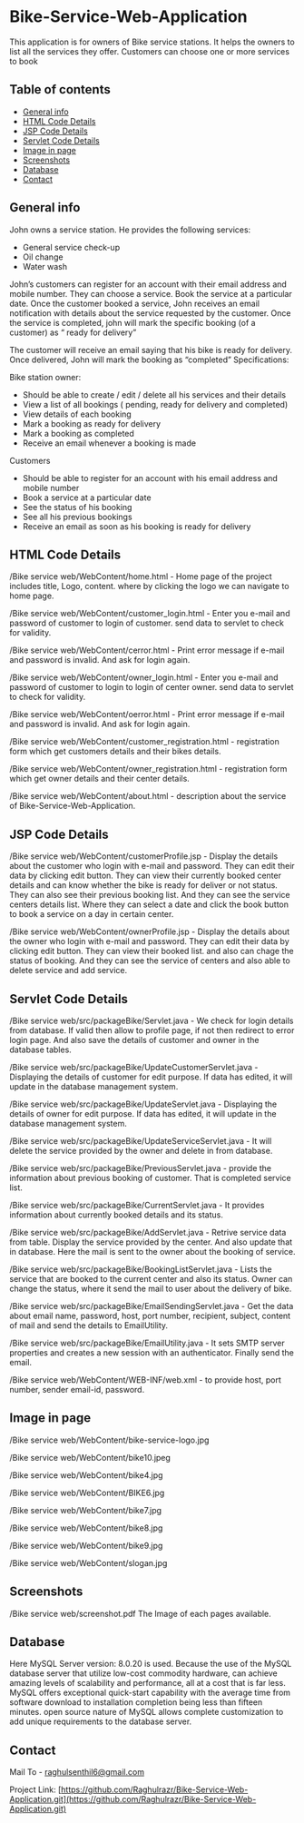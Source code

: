 # Bike-Service-Web-Application
This application is for owners of Bike service stations. It helps the owners to list all the services they offer. Customers can choose one or more services to book

## Table of contents
* [General info](#general-info)
* [HTML Code Details](#html-code-details)
* [JSP Code Details](#jsp-code-details)
* [Servlet Code Details](#servlet-code-details)
* [Image in page](#image-in-page)
* [Screenshots](#screenshots)
* [Database](#database)
* [Contact](#contact)

## General info
John owns a service station. He provides the following services:
- General service check-up
- Oil change
- Water wash

John’s customers can register for an account with their email address and mobile number.
They can choose a service. Book the service at a particular date.
Once the customer booked a service, John receives an email notification with details about the
service requested by the customer.
Once the service is completed, john will mark the specific booking (of a customer) as “ ready for
delivery”

The customer will receive an email saying that his bike is ready for delivery.
Once delivered, John will mark the booking as “completed”
Specifications:

Bike station owner:

- Should be able to create / edit / delete all his services and their details
- View a list of all bookings ( pending, ready for delivery and completed)
- View details of each booking
- Mark a booking as ready for delivery
- Mark a booking as completed
- Receive an email whenever a booking is made

Customers

- Should be able to register for an account with his email address and mobile number
- Book a service at a particular date
- See the status of his booking
- See all his previous bookings
- Receive an email as soon as his booking is ready for delivery

## HTML Code Details

/Bike service web/WebContent/home.html - Home page of the project includes title, Logo, content. where by clicking the logo we can navigate to home page.

/Bike service web/WebContent/customer_login.html - Enter you e-mail and password of customer to login of customer. send data to servlet to check for validity.

/Bike service web/WebContent/cerror.html - Print error message if e-mail and password is invalid. And ask for login again.

/Bike service web/WebContent/owner_login.html - Enter you e-mail and password of customer to login to login of center owner. send data to servlet to check for validity.

/Bike service web/WebContent/oerror.html - Print error message if e-mail and password is invalid. And ask for login again.

/Bike service web/WebContent/customer_registration.html  - registration form which get customers details and their bikes details.

/Bike service web/WebContent/owner_registration.html - registration form which get owner details and their center details.

/Bike service web/WebContent/about.html - description about the service of Bike-Service-Web-Application.

## JSP Code Details

/Bike service web/WebContent/customerProfile.jsp - Display the details about the customer who login with e-mail and password. They can edit their data by clicking edit button.
They can view their currently booked center details and can know whether the bike is ready for deliver or not status. They can also see their previous booking list. 
And they can see the service centers details list. Where they can select a date and click the book button to book a service on a day in certain center. 

/Bike service web/WebContent/ownerProfile.jsp - Display the details about the owner who login with e-mail and password. They can edit their data by clicking edit button.
They can view their booked list. and also can chage the status of booking. And they can see the service of centers and also able to delete service and add service.

## Servlet Code Details

/Bike service web/src/packageBike/Servlet.java - We check for login details from database. If valid then allow to profile page, if not then redirect to error login page. And also save the details of customer and owner in the database tables.

/Bike service web/src/packageBike/UpdateCustomerServlet.java - Displaying the details of customer for edit purpose. If data has edited, it will update in the database management system.

/Bike service web/src/packageBike/UpdateServlet.java - Displaying the details of owner for edit purpose. If data has edited, it will update in the database management system.

/Bike service web/src/packageBike/UpdateServiceServlet.java - It will delete the service provided by the owner and delete in from database.

/Bike service web/src/packageBike/PreviousServlet.java - provide the information about previous booking of customer. That is completed service list.
 
/Bike service web/src/packageBike/CurrentServlet.java - It provides information about currently booked details and its status.

/Bike service web/src/packageBike/AddServlet.java - Retrive service data from table. Display the service provided by the center. And also update that in database. Here the mail is sent to the owner about the booking of service. 

/Bike service web/src/packageBike/BookingListServlet.java - Lists the service that are booked to the current center and also its status. Owner can change the status, where it send the mail to user about the delivery of bike.

/Bike service web/src/packageBike/EmailSendingServlet.java - Get the data about email name, password, host, port number, recipient, subject, content of mail and send the details to EmailUtility.

/Bike service web/src/packageBike/EmailUtility.java - It sets SMTP server properties and creates a new session with an authenticator. Finally send the email.

/Bike service web/WebContent/WEB-INF/web.xml - to provide host, port number, sender email-id, password.

## Image in page

/Bike service web/WebContent/bike-service-logo.jpg

/Bike service web/WebContent/bike10.jpeg

/Bike service web/WebContent/bike4.jpg

/Bike service web/WebContent/BIKE6.jpg

/Bike service web/WebContent/bike7.jpg

/Bike service web/WebContent/bike8.jpg

/Bike service web/WebContent/bike9.jpg

/Bike service web/WebContent/slogan.jpg

## Screenshots
/Bike service web/screenshot.pdf 
The Image of each pages available.

## Database

Here MySQL Server version: 8.0.20 is used. Because the use of the MySQL database server that utilize low-cost commodity hardware, can achieve amazing levels of scalability and performance, all at a cost that is far less. MySQL offers exceptional quick-start capability with the average time from software download to installation completion being less than fifteen minutes. open source nature of MySQL allows complete customization to add unique requirements to the database server.

## Contact
Mail To - raghulsenthil6@gmail.com

Project Link: [https://github.com/Raghulrazr/Bike-Service-Web-Application.git](https://github.com/Raghulrazr/Bike-Service-Web-Application.git)

